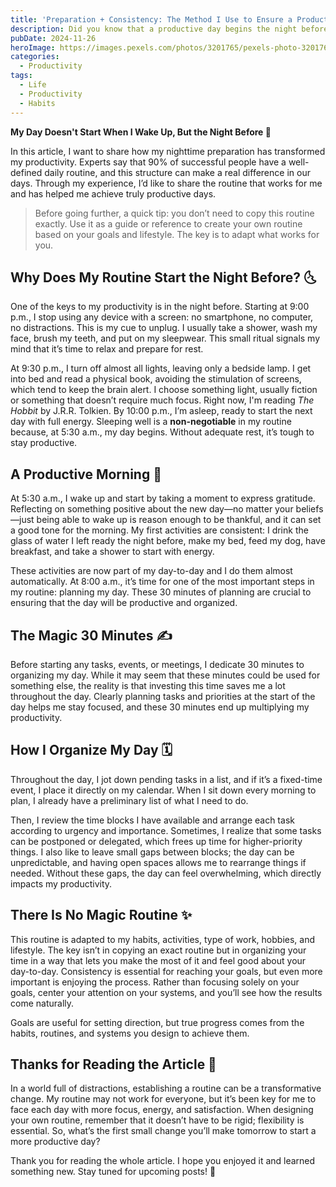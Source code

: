 ```yaml
---
title: 'Preparation + Consistency: The Method I Use to Ensure a Productive Day'
description: Did you know that a productive day begins the night before? Discover my daily routine and how small habits can transform your focus and energy every day.
pubDate: 2024-11-26
heroImage: https://images.pexels.com/photos/3201765/pexels-photo-3201765.jpeg
categories:
  - Productivity
tags:
  - Life
  - Productivity
  - Habits
---
```


**My Day Doesn't Start When I Wake Up, But the Night Before 🌙**

In this article, I want to share how my nighttime preparation has transformed my productivity. Experts say that 90% of successful people have a well-defined daily routine, and this structure can make a real difference in our days. Through my experience, I’d like to share the routine that works for me and has helped me achieve truly productive days.

> Before going further, a quick tip: you don’t need to copy this routine exactly. Use it as a guide or reference to create your own routine based on your goals and lifestyle. The key is to adapt what works for you.

## Why Does My Routine Start the Night Before? 🌜

One of the keys to my productivity is in the night before. Starting at 9:00 p.m., I stop using any device with a screen: no smartphone, no computer, no distractions. This is my cue to unplug. I usually take a shower, wash my face, brush my teeth, and put on my sleepwear. This small ritual signals my mind that it’s time to relax and prepare for rest.

At 9:30 p.m., I turn off almost all lights, leaving only a bedside lamp. I get into bed and read a physical book, avoiding the stimulation of screens, which tend to keep the brain alert. I choose something light, usually fiction or something that doesn’t require much focus. Right now, I'm reading _The Hobbit_ by J.R.R. Tolkien. By 10:00 p.m., I’m asleep, ready to start the next day with full energy. Sleeping well is a **non-negotiable** in my routine because, at 5:30 a.m., my day begins. Without adequate rest, it’s tough to stay productive.

## A Productive Morning 🌅

At 5:30 a.m., I wake up and start by taking a moment to express gratitude. Reflecting on something positive about the new day—no matter your beliefs—just being able to wake up is reason enough to be thankful, and it can set a good tone for the morning. My first activities are consistent: I drink the glass of water I left ready the night before, make my bed, feed my dog, have breakfast, and take a shower to start with energy.

These activities are now part of my day-to-day and I do them almost automatically. At 8:00 a.m., it’s time for one of the most important steps in my routine: planning my day. These 30 minutes of planning are crucial to ensuring that the day will be productive and organized.

## The Magic 30 Minutes ✍️

Before starting any tasks, events, or meetings, I dedicate 30 minutes to organizing my day. While it may seem that these minutes could be used for something else, the reality is that investing this time saves me a lot throughout the day. Clearly planning tasks and priorities at the start of the day helps me stay focused, and these 30 minutes end up multiplying my productivity.

## How I Organize My Day 🗓️

Throughout the day, I jot down pending tasks in a list, and if it’s a fixed-time event, I place it directly on my calendar. When I sit down every morning to plan, I already have a preliminary list of what I need to do.

Then, I review the time blocks I have available and arrange each task according to urgency and importance. Sometimes, I realize that some tasks can be postponed or delegated, which frees up time for higher-priority things. I also like to leave small gaps between blocks; the day can be unpredictable, and having open spaces allows me to rearrange things if needed. Without these gaps, the day can feel overwhelming, which directly impacts my productivity.

## There Is No Magic Routine ✨

This routine is adapted to my habits, activities, type of work, hobbies, and lifestyle. The key isn’t in copying an exact routine but in organizing your time in a way that lets you make the most of it and feel good about your day-to-day. Consistency is essential for reaching your goals, but even more important is enjoying the process. Rather than focusing solely on your goals, center your attention on your systems, and you’ll see how the results come naturally.

Goals are useful for setting direction, but true progress comes from the habits, routines, and systems you design to achieve them.

## Thanks for Reading the Article 🫶

In a world full of distractions, establishing a routine can be a transformative change. My routine may not work for everyone, but it’s been key for me to face each day with more focus, energy, and satisfaction. When designing your own routine, remember that it doesn’t have to be rigid; flexibility is essential. So, what’s the first small change you’ll make tomorrow to start a more productive day?

Thank you for reading the whole article. I hope you enjoyed it and learned something new. Stay tuned for upcoming posts! 🫶
